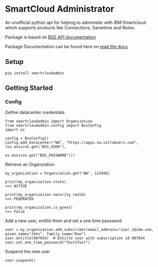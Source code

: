 # SmartCloud Administrator

An unofficial python api for helping to administer with IBM Smartcloud
which supports products like Connections, Sametime and Notes.

Package is based on [BSS API documentation](https://www-10.lotus.com/ldd/appdevwiki.nsf/xpAPIViewer.xsp?lookupName=API+Reference)

Package Documentation can be found here on [read the docs](https://smartcloud-administrator.readthedocs.io/en/latest/).

## Setup
    pip install smartcloudadmin


## Getting Started

### Config
Define datacenter credentials 

    from smartcloudadmin import Organization
    from smartcloudadmin.config import BssConfig
    import os
    
    config = BssConfig()
    config.add_datacenter("NA", "https://apps.na.collabserv.com", (os.environ.get("BSS_USER"),
                                                                         os.environ.get("BSS_PASSWORD")))
                                                                         

Retrieve an Organization

    my_organization = Organization.get("NA", 123456)
    
    print(my_organization.state)
    >>> ACTIVE
    
    print(my_organization.security_realm)
    >>> FEDERATED
    
    print(my_organization.is_guest)
    >>> False
    
Add a new user, entitle them and set a one time password
    
    user = my_organization.add_subscriber(email_address="user_1@ibm.com, given_name="John", family_name="Doe")
    user.entitle(987654)  # Entitle user with subscription id 987654
    user.set_one_time_password("Test1Test")
    

Suspend the new user
    
    user.suspend()    
